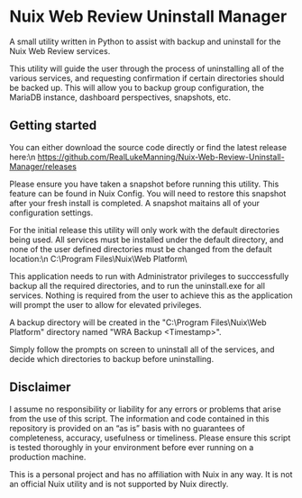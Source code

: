 # Nuix Web Review Uninstall Manager
A small utility written in Python to assist with backup and uninstall for the Nuix Web Review services. 

This utility will guide the user through the process of uninstalling all of the various services, and requesting confirmation if certain directories should be backed up. This will allow you to backup group configuration, the MariaDB instance, dashboard perspectives, snapshots, etc. 

## Getting started
You can either download the source code directly or find the latest release here:\n
https://github.com/RealLukeManning/Nuix-Web-Review-Uninstall-Manager/releases

Please ensure you have taken a snapshot before running this utility. This feature can be found in Nuix Config. You will need to restore this snapshot after your fresh install is completed. A snapshot maitains all of your configuration settings. 

For the initial release this utility will only work with the default directories being used. All services must be installed under the default directory, and none of the user defined directories must be changed from the default location:\n
C:\\Program Files\\Nuix\Web Platform\\

This application needs to run with Administrator privileges to succcessfully backup all the required directories, and to run the uninstall.exe for all services. Nothing is required from the user to achieve this as the application will prompt the user to allow for elevated privileges. 

A backup directory will be created in the "C:\Program Files\Nuix\Web Platform" directory named "WRA Backup \<Timestamp\>". 

Simply follow the prompts on screen to uninstall all of the services, and decide which directories to backup before uninstalling. 

## Disclaimer
I assume no responsibility or liability for any errors or problems that arise from the use of this script. The information and code contained in this repository is provided on an “as is” basis with no guarantees of completeness, accuracy, usefulness or timeliness. Please ensure this script is tested thoroughly in your environment before ever running on a production machine. 

This is a personal project and has no affiliation with Nuix in any way. It is not an official Nuix utility and is not supported by Nuix directly. 
